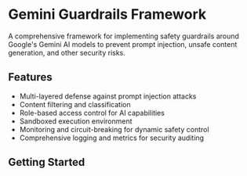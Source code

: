 # Gemini Guardrails Framework

A comprehensive framework for implementing safety guardrails around Google's Gemini AI models to prevent prompt injection, unsafe content generation, and other security risks.

## Features

- Multi-layered defense against prompt injection attacks
- Content filtering and classification
- Role-based access control for AI capabilities
- Sandboxed execution environment
- Monitoring and circuit-breaking for dynamic safety control
- Comprehensive logging and metrics for security auditing

## Getting Started
